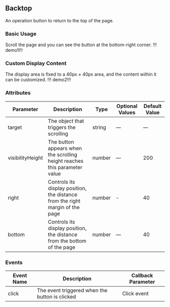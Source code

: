 ## Backtop

An operation button to return to the top of the page.

### Basic Usage

Scroll the page and you can see the button at the bottom-right corner.
!!! demo1!!!

### Custom Display Content

The display area is fixed to a 40px × 40px area, and the content within it can be customized.
!!! demo2!!!

### Attributes

| Parameter        | Description                                                                   | Type   | Optional Values | Default Value |
| ---------------- | ----------------------------------------------------------------------------- | ------ | --------------- | ------------- |
| target           | The object that triggers the scrolling                                        | string | —               | —             |
| visibilityHeight | The button appears when the scrolling height reaches this parameter value     | number | —               | 200           |
| right            | Controls its display position, the distance from the right margin of the page | number | -               | 40            |
| bottom           | Controls its display position, the distance from the bottom of the page       | number | —               | 40            |

### Events

| Event Name | Description                                    | Callback Parameter |
| ---------- | ---------------------------------------------- | ------------------ |
| click      | The event triggered when the button is clicked | Click event        |
